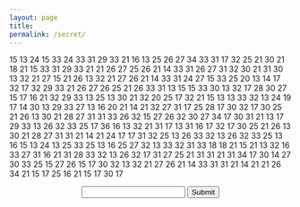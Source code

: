 ```yaml
---
layout: page
title:
permalink: /secret/
---
```

<script src="/js/removeTitle.js"></script>

15 13 24 15 33 24 33 31 29 33 21 16 13 25 26 27 34 33 31 17 32 25 21 30 21 18 21 15 33 31 29 33 21 21 26 27 25 26 21 14 33 31 26 27 31 32 30 21 31 30 13 32 21 27 15 21 26 13 32 21 27 26 21 14 33 31 24 27 15 33 25 20 13 14 17 32 17 32 29 33 21 26 27 26 25 21 26 33 31 13 15 15 33 30 13 32 17 28 30 27 15 17 16 21 32 29 33 13 25 13 30 21 32 20 25 17 32 21 15 13 13 33 32 13 24 19 17 14 30 13 29 33 27 13 16 20 21 14 21 32 27 31 17 25 28 17 30 32 17 30 25 21 26 13 30 21 28 27 31 31 33 26 32 15 27 26 32 30 27 34 17 30 31 21 13 17 29 33 13 26 32 33 25 17 36 16 13 32 21 31 17 13 31 16 17 32 17 30 25 21 26 13 30 21 28 27 31 31 21 14 21 24 17 17 31 32 25 13 26 33 32 13 26 32 33 25 13 16 15 13 24 13 25 33 25 13 16 25 27 32 13 33 32 31 33 18 18 21 15 21 13 32 16 33 27 31 16 21 31 28 33 32 13 26 32 17 31 27 25 21 31 31 21 31 34 17 30 14 27 30 33 25 15 27 26 15 17 30 32 13 32 21 27 26 21 14 33 31 31 21 14 21 21 26 34 21 15 17 25 16 21 15 17 30 17

<form style="text-align: center">
  <input type="text" name="answer-box">
  <input type="submit" value="Submit">
</form>
